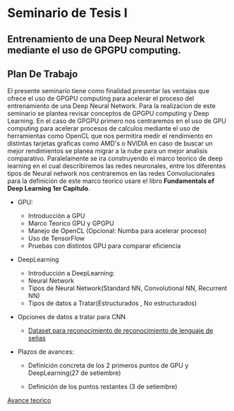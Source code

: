 # Seminario de Tesis I 

## Entrenamiento de una Deep Neural Network mediante el uso de GPGPU computing.

## Plan De Trabajo
El presente seminario tiene como finalidad presentar las ventajas que ofrece el uso de GPGPU computing para acelerar el proceso del entrenamiento de una Deep Neural Network. Para la realizacion de este seminario se plantea revisar conceptos de GPGPU computing y Deep Learning. En el caso de GPGPU primero nos centraremos en el uso de GPU computing para acelerar procesos de calculos mediante el uso de herramientas como OpenCL que nos permitira medir el rendimiento en distintas tarjetas graficas como AMD's o NVIDIA en caso de buscar un mejor rendimientos se planea migrar a la nube para un mejor analisis comparativo. 
Paralelamente se ira construyendo el marco teorico de deep learning en el cual describiremos las redes neuronales, entre los diferentes tipos de Neural network nos centraremos en las redes Convolucionales para la definición de este marco teorico usare el libro **Fundamentals of Deep Learning 1er Capitulo**.

* GPU:
     + Introducción a GPU
     + Marco Teorico GPU y GPGPU
     + Manejo de OpenCL (Opcional: Numba para acelerar proceso)
     + Uso de TensorFlow
     + Pruebas con distintos GPU para comparar eficiencia
* DeepLearning 
     + Introducción a DeepLearning:
     + Neural Network
     + Tipos de Neural Network(Standard NN, Convolutional NN, Recurrent NN)
     + Tipos de datos  a Tratar(Estructurados , No estructurados)
* Opciones de datos a tratar para CNN
     + [Dataset para reconocimiento de reconocimiento de lenguaje de señas](http://facundoq.github.io/unlp/sign_language_datasets/index.html)
     
* Plazos de avances:

     + Definición concreta de los 2 primeros puntos de GPU y DeepLearning(27 de setiembre)
    
     + Definición de los puntos restantes (3 de setiembre)


[Avance teorico](https://github.com/Visot/SeminarioTesisI/blob/master/SeminarioI.ipynb)